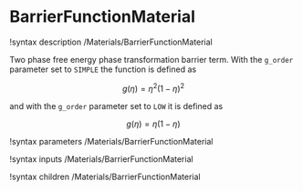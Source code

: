 
# BarrierFunctionMaterial
!syntax description /Materials/BarrierFunctionMaterial

Two phase free energy phase transformation barrier term.
With the `g_order` parameter set to `SIMPLE` the function is defined as

$$
g(\eta) = \eta^2(1-\eta)^2
$$

and with the  `g_order` parameter set to `LOW` it is defined as

$$
g(\eta) = \eta(1-\eta)
$$


!syntax parameters /Materials/BarrierFunctionMaterial

!syntax inputs /Materials/BarrierFunctionMaterial

!syntax children /Materials/BarrierFunctionMaterial
